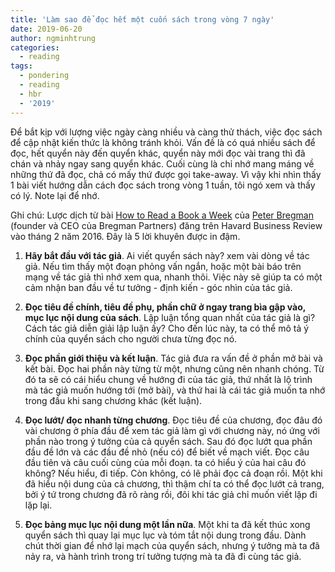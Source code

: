 ```yaml
---
title: 'Làm sao để đọc hết một cuốn sách trong vòng 7 ngày'
date: 2019-06-20
author: ngminhtrung
categories:
  - reading
tags:
  - pondering
  - reading
  - hbr
  - '2019'
---
```


Để bắt kịp với lượng việc ngày càng nhiều và càng thử thách, việc đọc sách để cập nhật kiến thức là không tránh khỏi. Vấn đề là có quá nhiều sách để đọc, hết quyển này đến quyển khác, quyển này mới đọc vài trang thì đã chán và nhảy ngay sang quyển khác. Cuối cùng là chỉ nhớ mang máng về những thứ đã đọc, chả có mấy thứ được gọi take-away. Vì vậy khi nhìn thấy 1 bài viết hướng dẫn cách đọc sách trong vòng 1 tuần, tôi ngó xem và thấy có lý. Note lại để nhớ.

Ghi chú: Lược dịch từ bài [How to Read a Book a Week](https://hbr.org/2016/02/how-to-read-a-book-a-week) của [Peter Bregman](https://bregmanpartners.com/peter-bregman/) (founder và CEO của Bregman Partners) đăng trên Havard Business Review vào tháng 2 năm 2016. Đây là 5 lời khuyên được in đậm.


1. **Hãy bắt đầu với tác giả**. Ai viết quyển sách này? xem vài dòng về tác giả. Nếu tìm thấy một đoạn phỏng vấn ngắn, hoặc một bài báo trên mạng về tác giả thì nhớ xem qua, nhanh thôi. Việc này sẽ giúp ta có một cảm nhận ban đầu về tư tưởng - định kiến - góc nhìn của tác giả.

2. **Đọc tiêu đề chính, tiêu đề phụ, phần chữ ở ngay trang bìa gập vào, mục lục nội dung của sách**.  Lập luận tổng quan nhất của tác giả là gì? Cách tác giả diễn giải lập luận ấy? Cho đến lúc này, ta có thể mô tả ý chính của quyển sách cho người chưa từng đọc nó.

3. **Đọc phần giới thiệu và kết luận**. Tác giả đưa ra vấn đề ở phần mở bài và kết bài. Đọc hai phần này từng từ một, nhưng cũng nên nhanh chóng. Từ đó ta sẽ có cái hiểu chung về hướng đi của tác giả, thứ nhất là lộ trình mà tác giả muốn hướng tới (mở bài), và thứ hai là cái tác giả muốn ta nhớ trong đầu khi sang chương khác (kết luận).

4. **Đọc lướt/ đọc nhanh từng chương**. Đọc tiêu đề của chương, đọc đâu đó vài chương ở phía đầu để xem tác giả làm gì với chương này, nó ứng với phần nào trong ý tưởng của cả quyển sách. Sau đó đọc lướt qua phần đầu đề lớn và các đầu đề nhỏ (nếu có) để biết về mạch viết. Đọc câu đầu tiên và câu cuối cùng của mỗi đoạn. ta có hiểu ý của hai câu đó không? Nếu hiểu, đi tiếp. Còn không, có lẽ phải đọc cả đoạn rồi. Một khi đã hiểu nội dung của cả chương, thì thậm chí ta  có thể đọc lướt cả trang, bởi ý tứ trong chương đã rõ ràng rồi, đôi khi tác giả chỉ muốn viết lặp đi lặp lại.

5. **Đọc bảng mục lục nội dung một lần nữa**. Một khi ta đã kết thúc xong quyển sách thì quay lại mục lục và tóm tắt nội dung trong đầu. Dành chút thời gian để nhớ lại mạch của quyển sách, nhưng ý tưởng mà ta đã nảy ra, và hành trình trong trí tưởng tượng mà ta đã đi cùng tác giả.
